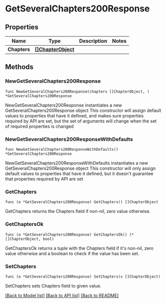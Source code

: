 # GetSeveralChapters200Response

## Properties

Name | Type | Description | Notes
------------ | ------------- | ------------- | -------------
**Chapters** | [**[]ChapterObject**](ChapterObject.md) |  | 

## Methods

### NewGetSeveralChapters200Response

`func NewGetSeveralChapters200Response(chapters []ChapterObject, ) *GetSeveralChapters200Response`

NewGetSeveralChapters200Response instantiates a new GetSeveralChapters200Response object
This constructor will assign default values to properties that have it defined,
and makes sure properties required by API are set, but the set of arguments
will change when the set of required properties is changed

### NewGetSeveralChapters200ResponseWithDefaults

`func NewGetSeveralChapters200ResponseWithDefaults() *GetSeveralChapters200Response`

NewGetSeveralChapters200ResponseWithDefaults instantiates a new GetSeveralChapters200Response object
This constructor will only assign default values to properties that have it defined,
but it doesn't guarantee that properties required by API are set

### GetChapters

`func (o *GetSeveralChapters200Response) GetChapters() []ChapterObject`

GetChapters returns the Chapters field if non-nil, zero value otherwise.

### GetChaptersOk

`func (o *GetSeveralChapters200Response) GetChaptersOk() (*[]ChapterObject, bool)`

GetChaptersOk returns a tuple with the Chapters field if it's non-nil, zero value otherwise
and a boolean to check if the value has been set.

### SetChapters

`func (o *GetSeveralChapters200Response) SetChapters(v []ChapterObject)`

SetChapters sets Chapters field to given value.



[[Back to Model list]](../README.md#documentation-for-models) [[Back to API list]](../README.md#documentation-for-api-endpoints) [[Back to README]](../README.md)


